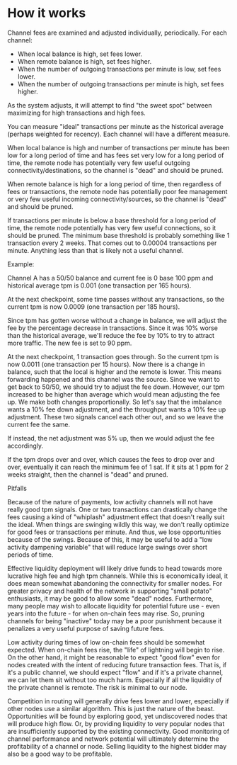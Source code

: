 # How it works

Channel fees are examined and adjusted individually, periodically. For each channel:

* When local balance is high, set fees lower.
* When remote balance is high, set fees higher.
* When the number of outgoing transactions per minute is low, set fees lower.
* When the number of outgoing transactions per minute is high, set fees higher.

As the system adjusts, it will attempt to find "the sweet spot" between maximizing for high transactions and high fees.

You can measure "ideal" transactions per minute as the historical average (perhaps weighted for recency). Each channel will have a different measure.

When local balance is high and number of transactions per minute has been low for a long period of time and has fees set very low for a long period of time, the remote node has potentially very few useful outgoing connectivity/destinations, so the channel is "dead" and should be pruned.

When remote balance is high for a long period of time, then regardless of fees or transactions, the remote node has potentially poor fee management or very few useful incoming connectivity/sources, so the channel is "dead" and should be pruned.

If transactions per minute is below a base threshold for a long period of time, the remote node potentially has very few useful connections, so it should be pruned. The minimum base threshold is probably something like 1 transaction every 2 weeks. That comes out to 0.00004 transactions per minute. Anything less than that is likely not a useful channel.

Example:

Channel A has a 50/50 balance and current fee is 0 base 100 ppm and historical average tpm is 0.001 (one transaction per 165 hours).

At the next checkpoint, some time passes without any transactions, so the current tpm is now 0.0009 (one transaction per 185 hours).

Since tpm has gotten worse without a change in balance, we will adjust the fee by the percentage decrease in transactions. Since it was 10% worse than the historical average, we'll reduce the fee by 10% to try to attract more traffic. The new fee is set to 90 ppm.

At the next checkpoint, 1 transaction goes through. So the current tpm is now 0.0011 (one transaction per 15 hours). Now there is a change in balance, such that the local is higher and the remote is lower. This means forwarding happened and this channel was the source. Since we want to get back to 50/50, we should try to adjust the fee down. However, our tpm increased to be higher than average which would mean adjusting the fee up. We make both changes proportionally. So let's say that the imbalance wants a 10% fee down adjustment, and the throughput wants a 10% fee up adjustment. These two signals cancel each other out, and so we leave the current fee the same. 

If instead, the net adjustment was 5% up, then we would adjust the fee accordingly.

If the tpm drops over and over, which causes the fees to drop over and over, eventually it can reach the minimum fee of 1 sat. If it sits at 1 ppm for 2 weeks straight, then the channel is "dead" and pruned.

Pitfalls

Because of the nature of payments, low activity channels will not have really good tpm signals. One or two transactions can drastically change the fees causing a kind of "whiplash" adjustment effect that doesn't really suit the ideal. When things are swinging wildly this way, we don't really optimize for good fees or transactions per minute. And thus, we lose opportunities because of the swings. Because of this, it may be useful to add a "low activity dampening variable" that will reduce large swings over short periods of time. 

Effective liquidity deployment will likely drive funds to head towards more lucrative high fee and high tpm channels. While this is economically ideal, it does mean somewhat abandoning the connectivity for smaller nodes. For greater privacy and health of the network in supporting "small potato" enthusiasts, it may be good to allow some "dead" nodes. Furthermore, many people may wish to allocate liquidity for potential future use - even years into the future - for when on-chain fees may rise. So, pruning channels for being "inactive" today may be a poor punishment because it penalizes a very useful purpose of saving future fees.

Low activity during times of low on-chain fees should be somewhat expected. When on-chain fees rise, the "life" of lightning will begin to rise. On the other hand, it might be reasonable to expect "good flow" even for nodes created with the intent of reducing future transaction fees. That is, if it's a public channel, we should expect "flow" and if it's a private channel, we can let them sit without too much harm. Especially if all the liquidity of the private channel is remote. The risk is minimal to our node.

Competition in routing will generally drive fees lower and lower, especially if other nodes use a similar algorithm. This is just the nature of the beast. Opportunities will be found by exploring good, yet undiscovered nodes that will produce high flow. Or, by providing liquidity to very popular nodes that are insufficiently supported by the existing connectivity. Good monitoring of channel performance and network potential will ultimately determine the profitability of a channel or node. Selling liquidity to the highest bidder may also be a good way to be profitable.
